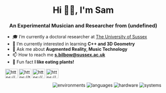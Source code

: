 <h1 align="center">Hi 👋🏻, I'm Sam</h1>
<h3 align="center">An Experimental Musician and Researcher from (undefined)</h3>


- 🎓 I’m currently a doctoral researcher at [The University of Sussex](https://profiles.sussex.ac.uk/p376006-sam-bilbow)
- 📐 I’m currently interested in learning **C++ and 3D Geometry**
- 💬 Ask me about **Augmented Reality, Music Technology**
- 📫 How to reach me **s.bilbow@sussex.ac.uk**
- 🌱 Fun fact **I like eating plants!**



<p align="left">
<a href="https://www.linkedin.com/in/sambilbow/" target="blank"><img align="center" src="https://raw.githubusercontent.com/rahuldkjain/github-profile-readme-generator/master/src/images/icons/Social/linked-in-alt.svg" alt="https://www.linkedin.com/in/sambilbow/" height="30" width="40" /></a>
<a href="https://twitter.com/sambilbow" target="blank"><img align="center" src="https://raw.githubusercontent.com/rahuldkjain/github-profile-readme-generator/master/src/images/icons/Social/twitter.svg" alt="https://twitter.com/sambilbow" height="30" width="40" /></a>
<a href="https://www.youtube.com/channel/UCCT0erKaf3pnGUb61-3D2TA" target="blank"><img align="center" src="https://raw.githubusercontent.com/rahuldkjain/github-profile-readme-generator/master/src/images/icons/Social/youtube.svg" alt="https://www.youtube.com/channel/UCCT0erKaf3pnGUb61-3D2TA" height="30" width="40" /></a>
<a href="https://www.sambilbow.com" target="blank"><img align="center" src="https://raw.githubusercontent.com/rahuldkjain/github-profile-readme-generator/master/src/images/icons/Social/blogger.svg" alt="https://www.sambilbow.com" height="30" width="40" /></a>
</p>

<p align="right">
<img alt="environments" width="" src="https://skillicons.dev/icons?i=unity"/>

<img alt="languages" width="" src="https://skillicons.dev/icons?i=cs,py,swift,html,css"/>

<img alt="hardware" width="" src="https://skillicons.dev/icons?i=arduino,raspberrypi"/>

<img alt="systems" width="" src="https://skillicons.dev/icons?i=linux,docker,git"/>
</p>

<!-- BEGIN YOUTUBE-CARDS -->
<!-- END YOUTUBE-CARDS -->
